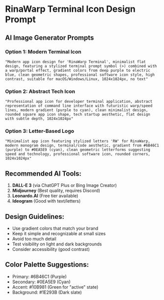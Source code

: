 # RinaWarp Terminal Icon Design Prompt

## AI Image Generator Prompts

### Option 1: Modern Terminal Icon
```
"Modern app icon design for 'RinaWarp Terminal', minimalist flat design, featuring a stylized terminal prompt symbol (>) combined with a warp/portal effect, gradient colors from deep purple to electric blue, clean geometric shapes, professional software icon style, high contrast, suitable for macOS/Windows/Linux, 1024x1024px, no text"
```

### Option 2: Abstract Tech Icon
```
"Professional app icon for developer terminal application, abstract representation of command line interface with futuristic warp/speed lines, modern gradient (purple to cyan), clean minimalist design, rounded square app icon shape, tech startup aesthetic, flat design with subtle depth, 1024x1024px"
```

### Option 3: Letter-Based Logo
```
"Minimalist app icon featuring stylized letters 'RW' for RinaWarp, modern monogram design, terminal/code aesthetic, gradient from #6B46C1 (purple) to #0EA5E9 (cyan), clean geometric letterforms suggesting speed and technology, professional software icon, rounded corners, 1024x1024px"
```

## Recommended AI Tools:
1. **DALL-E 3** (via ChatGPT Plus or Bing Image Creator)
2. **Midjourney** (Best quality, requires Discord)
3. **Leonardo.AI** (Free tier available)
4. **Ideogram** (Good with text/letters)

## Design Guidelines:
- Use gradient colors that match your brand
- Keep it simple and recognizable at small sizes
- Avoid too much detail
- Test visibility on light and dark backgrounds
- Consider accessibility (good contrast)

## Color Palette Suggestions:
- Primary: #6B46C1 (Purple)
- Secondary: #0EA5E9 (Cyan)
- Accent: #10B981 (Green for "active" state)
- Background: #1E293B (Dark slate)
